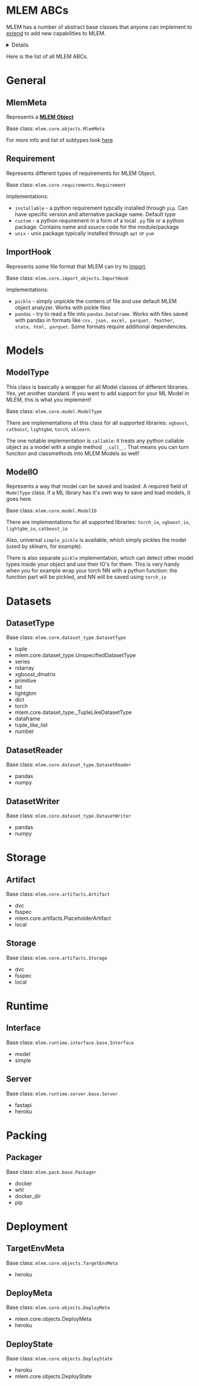 # MLEM ABCs

MLEM has a number of abstract base classes that anyone can implement to [extend](/doc/user-guide/extending) to add new capabilities to MLEM.

<details>

### Internal details

Each abstract base class in this list is a subclass of `mlem.core.base.MlemABC` class, which is a subclass of pydantic `BaseModel` with additional polymorphic magic. 

That means that all subclasses are also `BaseModel`s and should be serializable. This way MLEM can save/load them as part of the other objects or configure them via `-c` notation in CLI.

</details>

Here is the list of all MLEM ABCs.

# General


## MlemMeta
Represents a **[MLEM Object](/doc/user-guide/basic-concepts)**

Base class: `mlem.core.objects.MlemMeta`

For more info and list of subtypes look [here](doc/user-guide/basic-concepts#mlem-object-types)


## Requirement
Represents different types of requirements for MLEM Object.

Base class: `mlem.core.requirements.Requirement`

Implementations:

- `installable` - a python requirement typcally installed through `pip`. Can have specific version and alternative package name. Default type
- `custom` - a python requirement in a form of a local `.py` file or a python package. Contains name and source code for the module/package
- `unix` - unix package typically installed through `apt` or `yum`

## ImportHook
Represents some file format that MLEM can try to [import](/doc/user-guide/importing).

Base class: `mlem.core.import_objects.ImportHook`

Implementations:

- `pickle` - simply unpickle the contens of file and use default MLEM object analyzer. Works with pickle files
- `pandas` - try to read a file into `pandas.DataFrame`. Works with files saved with pandas in formats like `csv, json, excel, parquet, feather, stata, html, parquet`. Some formats require additional dependencies.

# Models

## ModelType

This class is basically a wrapper for all Model classes of different libraries. Yes, yet another standard.
If you want to add support for your ML Model in MLEM, this is what you implement!

Base class: `mlem.core.model.ModelType`

There are implementations of this class for all supported libraries: `xgboost`, `catboost`, `lightgbm`, `torch`, `sklearn`.

The one notable implementation is `callable`: it treats any python callable object as a model with a single method `__call__`. That means you can turn funciton and classmethods into MLEM Models as well!

## ModelIO
Represents a way that model can be saved and loaded. A required field of `ModelType` class. If a ML library has it's own way to save and load models, it goes here.

Base class: `mlem.core.model.ModelIO`

There are implementations for all supported libraries: `torch_io`, `xgboost_io`, `lightgbm_io`, `catboost_io`

Also, universal `simple_pickle` is available, which simply pickles the model (used by sklearn, for example).

There is also separate `pickle` implementation, which can detect other model types inside your object and use their IO's for them.
This is very handy when you for example wrap your torch NN with a python function: the function part will be pickled, and NN will be saved using `torch_io` 

# Datasets

[comment]: <> (TODO)

## DatasetType
Base class: `mlem.core.dataset_type.DatasetType`


- tuple
- mlem.core.dataset_type.UnspecifiedDatasetType
- series
- ndarray
- xgboost_dmatrix
- primitive
- list
- lightgbm
- dict
- torch
- mlem.core.dataset_type._TupleLikeDatasetType
- dataframe
- tuple_like_list
- number
## DatasetReader
Base class: `mlem.core.dataset_type.DatasetReader`


- pandas
- numpy
## DatasetWriter
Base class: `mlem.core.dataset_type.DatasetWriter`


- pandas
- numpy

# Storage

## Artifact
Base class: `mlem.core.artifacts.Artifact`

        

- dvc
- fsspec
- mlem.core.artifacts.PlaceholderArtifact
- local
## Storage
Base class: `mlem.core.artifacts.Storage`

        

- dvc
- fsspec
- local
# Runtime

## Interface
Base class: `mlem.runtime.interface.base.Interface`

- model
- simple

## Server
Base class: `mlem.runtime.server.base.Server`

- fastapi
- heroku


# Packing
## Packager
Base class: `mlem.pack.base.Packager`

- docker
- whl
- docker_dir
- pip
# Deployment

## TargetEnvMeta
Base class: `mlem.core.objects.TargetEnvMeta`

- heroku
## DeployMeta
Base class: `mlem.core.objects.DeployMeta`

- mlem.core.objects.DeployMeta
- heroku

## DeployState
Base class: `mlem.core.objects.DeployState`

- heroku
- mlem.core.objects.DeployState







